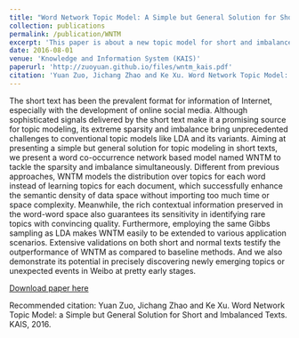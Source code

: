 ```yaml
---
title: "Word Network Topic Model: A Simple but General Solution for Short and Imbalanced Texts"
collection: publications
permalink: /publication/WNTM
excerpt: 'This paper is about a new topic model for short and imbalanced texts.'
date: 2016-08-01
venue: 'Knowledge and Information System (KAIS)'
paperurl: 'http://zuoyuan.github.io/files/wntm_kais.pdf'
citation: 'Yuan Zuo, Jichang Zhao and Ke Xu. Word Network Topic Model: a Simple but General Solution for Short and Imbalanced Texts. KAIS, 2016.'
---
```

The short text has been the prevalent format for information of Internet, especially with the development of online social media. Although sophisticated signals delivered by the short text make it a promising source for topic modeling, its extreme sparsity and imbalance bring unprecedented challenges to conventional topic models like LDA and its variants. Aiming at presenting a simple but general solution for topic modeling in short texts, we present a word co-occurrence network based model named WNTM to tackle the sparsity and imbalance simultaneously. Different from previous approaches, WNTM models the distribution over topics for each word instead of learning topics for each document, which successfully enhance the semantic density of data space without importing too much time or space complexity. Meanwhile, the rich contextual information preserved in the word-word space also guarantees its sensitivity in identifying rare topics with convincing quality. Furthermore, employing the same Gibbs sampling as LDA makes WNTM easily to be extended to various application scenarios. Extensive validations on both short and normal texts testify the outperformance of WNTM as compared to baseline methods. And we also demonstrate its potential in precisely discovering newly emerging topics or unexpected events in Weibo at pretty early stages.

[Download paper here](http://zuoyuan.github.io/files/wntm_kais.pdf)

Recommended citation: Yuan Zuo, Jichang Zhao and Ke Xu. Word Network Topic Model: a Simple but General Solution for Short and Imbalanced Texts. KAIS, 2016.